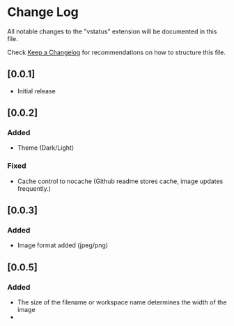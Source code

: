 # Change Log

All notable changes to the "vstatus" extension will be documented in this file.

Check [Keep a Changelog](http://keepachangelog.com/) for recommendations on how to structure this file.

## [0.0.1]

- Initial release

## [0.0.2]

### Added

- Theme (Dark/Light)

### Fixed

- Cache control to nocache (Github readme stores cache, image updates frequently.)


## [0.0.3]

### Added

- Image format added (jpeg/png)

## [0.0.5]

### Added

- The size of the filename or workspace name determines the width of the image
- 


